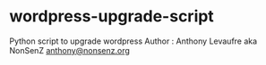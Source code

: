 # wordpress-upgrade-script
Python script to upgrade wordpress
Author : Anthony Levaufre aka NonSenZ <anthony@nonsenz.org>
